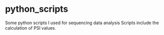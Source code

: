 # python_scripts
Some python scripts I used for sequencing data analysis
Scripts include the calculation of PSI values. 
